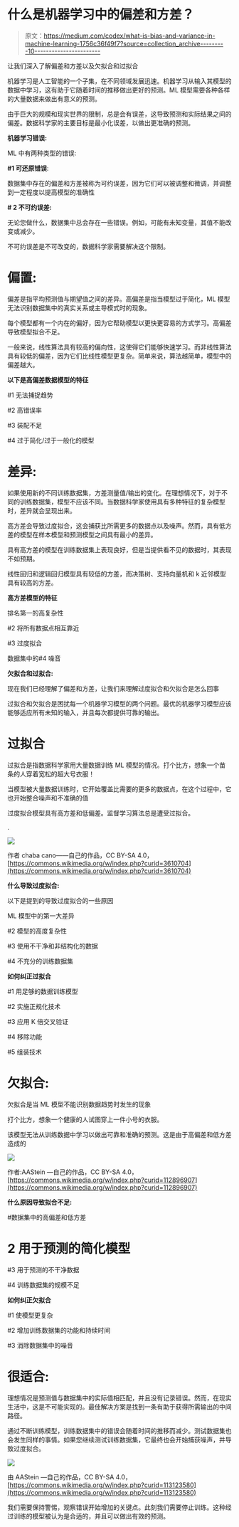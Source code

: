 # 什么是机器学习中的偏差和方差？

> 原文：<https://medium.com/codex/what-is-bias-and-variance-in-machine-learning-1756c36f49f7?source=collection_archive---------10----------------------->

让我们深入了解偏差和方差以及欠拟合和过拟合

机器学习是人工智能的一个子集，在不同领域发展迅速。机器学习从输入其模型的数据中学习，这有助于它随着时间的推移做出更好的预测。ML 模型需要各种各样的大量数据来做出有意义的预测。

由于巨大的规模和现实世界的限制，总是会有误差，这导致预测和实际结果之间的偏差。数据科学家的主要目标是最小化误差，以做出更准确的预测。

**机器学习错误:**

ML 中有两种类型的错误:

**#1 可还原错误**:

数据集中存在的偏差和方差被称为可约误差，因为它们可以被调整和微调，并调整到一定程度以提高模型的准确性

**# 2 不可约误差:**

无论您做什么，数据集中总会存在一些错误。例如，可能有未知变量，其值不能改变或减少。

不可约误差是不可改变的，数据科学家需要解决这个限制。

# **偏置:**

偏差是指平均预测值与期望值之间的差异。高偏差是指当模型过于简化，ML 模型无法识别数据集中的真实关系或主导模式时的现象。

每个模型都有一个内在的偏好，因为它帮助模型以更快更容易的方式学习。高偏差导致模型拟合不足。

一般来说，线性算法具有较高的偏向性，这使得它们能够快速学习。而非线性算法具有较低的偏差，因为它们比线性模型更复杂。简单来说，算法越简单，模型中的偏差越大。

**以下是高偏差数据模型的特征**

#1 无法捕捉趋势

#2 高错误率

#3 装配不足

#4 过于简化/过于一般化的模型

# **差异:**

如果使用新的不同训练数据集，方差测量值/输出的变化。在理想情况下，对于不同的训练数据集，模型不应该不同。当数据科学家使用具有多种特征的复杂模型时，差异就会显现出来。

高方差会导致过度拟合，这会捕获比所需更多的数据点以及噪声。然而，具有低方差的模型在样本模型和预测模型之间具有最小的差异。

具有高方差的模型在训练数据集上表现良好，但是当提供看不见的数据时，其表现不如预期。

线性回归和逻辑回归模型具有较低的方差，而决策树、支持向量机和 k 近邻模型具有较高的方差。

**高方差模型的特征**

排名第一的高复杂性

#2 将所有数据点相互靠近

#3 过度拟合

数据集中的#4 噪音

**欠拟合和过拟合:**

现在我们已经理解了偏差和方差，让我们来理解过度拟合和欠拟合是怎么回事

过拟合和欠拟合是困扰每一个机器学习模型的两个问题。最优的机器学习模型应该能够适应所有未知的输入，并且每次都提供可靠的输出。

# **过拟合**

过拟合是指数据科学家用大量数据训练 ML 模型的情况。打个比方，想象一个苗条的人穿着宽松的超大号衣服！

当模型被大量数据训练时，它开始覆盖比需要的更多的数据点，在这个过程中，它也开始整合噪声和不准确的值

过度拟合模型具有高方差和低偏差。监督学习算法总是遭受过拟合。

.

![](img/fcc4fe5e1327afb3c25d2aa55b6bffdb.png)

作者 chaba cano——自己的作品，CC BY-SA 4.0，[https://commons.wikimedia.org/w/index.php?curid=3610704](https://commons.wikimedia.org/w/index.php?curid=3610704)

**什么导致过度拟合:**

以下是提到的导致过度拟合的一些原因

ML 模型中的第一大差异

#2 模型的高度复杂性

#3 使用不干净和非结构化的数据

#4 不充分的训练数据集

**如何纠正过拟合**

#1 用足够的数据训练模型

#2 实施正规化技术

#3 应用 K 倍交叉验证

#4 移除功能

#5 组装技术

# **欠拟合:**

欠拟合是当 ML 模型不能识别数据趋势时发生的现象

打个比方，想象一个健康的人试图穿上一件小号的衣服。

该模型无法从训练数据中学习以做出可靠和准确的预测。这是由于高偏差和低方差造成的

![](img/5da22e3c62f597ef9895909449819f38.png)

作者:AAStein —自己的作品，CC BY-SA 4.0，[https://commons.wikimedia.org/w/index.php?curid=112896907](https://commons.wikimedia.org/w/index.php?curid=112896907)

**什么原因导致拟合不足:**

#数据集中的高偏差和低方差

# 2 用于预测的简化模型

#3 用于预测的不干净数据

#4 训练数据集的规模不足

**如何纠正欠拟合**

#1 使模型更复杂

#2 增加训练数据集的功能和持续时间

#3 消除数据集中的噪音

# **很适合:**

理想情况是预测值与数据集中的实际值相匹配，并且没有记录错误。然而，在现实生活中，这是不可能实现的。最佳解决方案是找到一条有助于获得所需输出的中间路径。

通过不断训练模型，训练数据集中的错误会随着时间的推移而减少。测试数据集也会发生同样的事情。如果您继续测试训练数据集，它最终也会开始捕获噪声，并导致过度拟合。

![](img/823968bd9d3a11240dafa2155f1bf933.png)

由 AAStein —自己的作品，CC BY-SA 4.0，[https://commons.wikimedia.org/w/index.php?curid=113123580](https://commons.wikimedia.org/w/index.php?curid=113123580)

我们需要保持警惕，观察错误开始增加的关键点。此刻我们需要停止训练。这种经过训练的模型被认为是合适的，并且可以做出有效的预测。